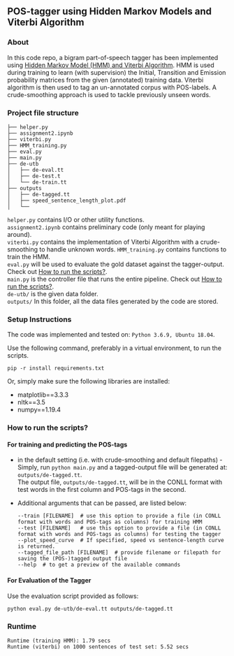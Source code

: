 ## POS-tagger using Hidden Markov Models and Viterbi Algorithm

### About
 
In this code repo, a bigram part-of-speech tagger has been implemented using [Hidden Markov Model (HMM) and Viterbi Algorithm](https://web.stanford.edu/~jurafsky/slp3/A.pdf).
HMM is used during training to learn (with supervision) the Initial, Transition and Emission probability matrices from the given (annotated) training data. 
Viterbi algorithm is then used to tag an un-annotated corpus with POS-labels. A crude-smoothing approach is used to tackle previously unseen words. 

### Project file structure

```
├── helper.py
├── assignment2.ipynb
├── viterbi.py
├── HMM_training.py
├── eval.py
├── main.py
├── de-utb
│   ├── de-eval.tt
│   ├── de-test.t
│   └── de-train.tt
├── outputs
│   ├── de-tagged.tt
│   ├── speed_sentence_length_plot.pdf
│   └── 

```
`helper.py` contains I/O or other utility functions.  
`assignment2.ipynb` contains preliminary code (only meant for playing around).  
`viterbi.py` contains the implementation of Viterbi Algorithm with a crude-smoothing to handle unknown words.
`HMM_training.py` contains functions to train the HMM.  
`eval.py` will be used to evaluate the gold dataset against the tagger-output. Check out [How to run the scripts?](#how-to-run-the-scripts?).    
`main.py` is the controller file that runs the entire pipeline. Check out [How to run the scripts?](#how-to-run-the-scripts?).   
`de-utb/` is the given data folder.   
`outputs/` In this folder, all the data files generated by the code are stored.   

### Setup Instructions

The code was implemented and tested on: `Python 3.6.9, Ubuntu 18.04`.

Use the following command, preferably in a virtual environment, to run the scripts.  
  ```
  pip -r install requirements.txt
  ```
Or, simply make sure the following libraries are installed:

- matplotlib==3.3.3
- nltk==3.5
- numpy==1.19.4

### How to run the scripts?

#### For training and predicting the POS-tags 
- in the default setting (i.e. with crude-smoothing and default filepaths)  -
Simply, run `python main.py` and a tagged-output file will be generated at:  `outputs/de-tagged.tt`.  
The output file, `outputs/de-tagged.tt`, will be in the CONLL format with test words in the first column and POS-tags in the second. 

- Additional arguments that can be passed, are listed below: 
   ```
  --train [FILENAME]  # use this option to provide a file (in CONLL format with words and POS-tags as columns) for training HMM
  --test [FILENAME]   # use this option to provide a file (in CONLL format with words and POS-tags as columns) for testing the tagger
  --plot_speed_curve  # If specified, speed vs sentence-length curve is returned.
  --tagged_file_path [FILENAME]  # provide filename or filepath for saving the (POS-)tagged output file
  --help  # to get a preview of the available commands
   ```

#### For Evaluation of the Tagger  
  Use the evaluation script provided as follows:
  ```
  python eval.py de-utb/de-eval.tt outputs/de-tagged.tt
  ```

### Runtime

```
Runtime (training HMM): 1.79 secs
Runtime (viterbi) on 1000 sentences of test set: 5.52 secs
```


